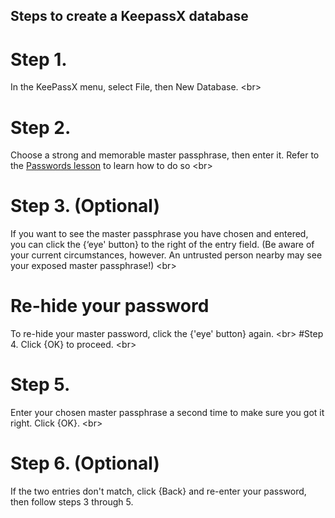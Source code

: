 
## Steps to create a KeepassX database

# Step 1.
In the KeePassX menu, select File, then New Database.
&lt;br&gt;
# Step 2.
Choose a strong and memorable master passphrase, then enter it. Refer to the [Passwords lesson](topics/understand-4-digisec/2-passwords/1-1-intro.md) to learn how to do so
&lt;br&gt;
# Step 3. (Optional)
If you want to see the master passphrase you have chosen and entered, you can click the {‘eye&#39; button} to the right of the entry field. (Be aware of your current circumstances, however. An untrusted person nearby may see your exposed master passphrase!)
&lt;br&gt;
# Re-hide your password
To re-hide your master password, click the {&#39;eye&#39; button} again.
&lt;br&gt;
#Step 4.
Click {OK} to proceed.
&lt;br&gt;
# Step 5.
Enter your chosen master passphrase a second time to make sure you got it right. Click {OK}.
&lt;br&gt;
# Step 6. (Optional)
If the two entries don&#39;t match, click {Back} and re-enter your password, then follow steps 3 through 5.
